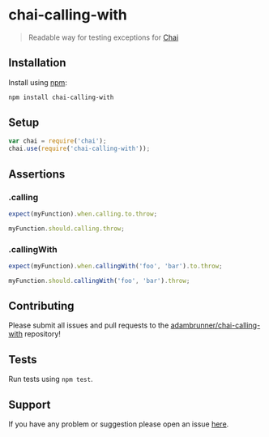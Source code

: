 chai-calling-with
=================

> Readable way for testing exceptions for [Chai](http://chaijs.com)

## Installation

Install using [npm](https://www.npmjs.org/):

```sh
npm install chai-calling-with
```

## Setup
```javascript
var chai = require('chai');
chai.use(require('chai-calling-with'));
```

## Assertions

### .calling

```javascript
expect(myFunction).when.calling.to.throw;

myFunction.should.calling.throw;
```

### .callingWith

```javascript
expect(myFunction).when.callingWith('foo', 'bar').to.throw;

myFunction.should.callingWith('foo', 'bar').throw;
```

## Contributing

Please submit all issues and pull requests to the [adambrunner/chai-calling-with](https://github.com/adambrunner/chai-calling-with) repository!

## Tests

Run tests using `npm test`.

## Support

If you have any problem or suggestion please open an issue [here](https://github.com/adambrunner/chai-calling-with/issues).
